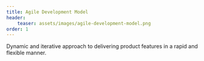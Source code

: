 ```yaml
---
title: Agile Development Model
header:
    teaser: assets/images/agile-development-model.png
order: 1
---
```


Dynamic and iterative approach to delivering product features in a rapid and flexible manner.